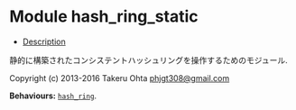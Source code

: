 

# Module hash_ring_static #
* [Description](#description)

静的に構築されたコンシステントハッシュリングを操作するためのモジュール.

Copyright (c) 2013-2016 Takeru Ohta <phjgt308@gmail.com>

__Behaviours:__ [`hash_ring`](hash_ring.md).


